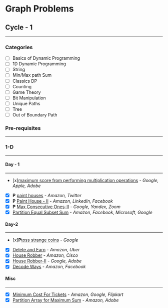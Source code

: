 # Graph Problems

## Cycle - 1

---

### Categories

- [ ] Basics of Dynamic Programming
- [ ] 1D Dynamic Programming
- [ ] String
- [ ] Min/Max path Sum
- [ ] Classics DP
- [ ] Counting
- [ ] Game Theory
- [ ] Bit Manipulation
- [ ] Unique Paths
- [ ] Tree
- [ ] Out of Boundary Path

### Pre-requisites

---

### 1-D

---

#### Day - 1

---

- [x][maximum score from performing multiplication operations](https://leetcode.com/problems/maximum-score-from-performing-multiplication-operations/description/) - <cite>Google, Apple, Adobe</cite>
- [x] **P** [paint houses](https://leetcode.com/problems/paint-house/description/) - <cite> Amazon, Twitter </cite>
- [x] **P** [Paint House - II](https://leetcode.com/problems/paint-house-ii/) - <cite>Amazon, LinkedIn, Facebook</cite>
- [x] **P** [Max Consecutive Ones-II](https://leetcode.com/problems/max-consecutive-ones-ii/) - <cite> Google, Yandex, Zoom </cite>
- [x] [Partition Equal Subset Sum](https://leetcode.com/problems/partition-equal-subset-sum/) - <cite> Amazon, Facebook, Microsoft, Google </cite>

#### Day-2

---

- [x]**P**[toss strange coins](https://leetcode.com/problems/toss-strange-coins/description/) - <cite>Google</cite>
- [x] [Delete and Earn](https://leetcode.com/problems/delete-and-earn/description/) - <cite>Amazon, Uber</cite>
- [x] [House Robber](https://leetcode.com/problems/house-robber/) - <cite> Amazon, Cisco </cite>
- [x] [House Robber-II](https://leetcode.com/problems/house-robber-ii/) - <cite> Google, Adobe </cite>
- [x] [Decode Ways](https://leetcode.com/problems/decode-ways/) - <cite> Amazon, Facebook </cite>

#### Misc

---

- [x] [Minimum Cost For Tickets](https://leetcode.com/problems/minimum-cost-for-tickets/) - <cite>Amazon, Google, Flipkart</cite>
- [x] [Partition Array for Maximum Sum](https://leetcode.com/problems/partition-array-for-maximum-sum/) - <cite>Amazon, Adobe </cite>
